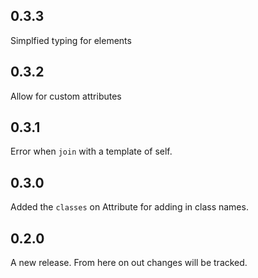 ## 0.3.3
Simplfied typing for elements

## 0.3.2
Allow for custom attributes

## 0.3.1
Error when `join` with a template of self.

## 0.3.0

Added the `classes` on Attribute for adding in class names.

## 0.2.0

A new release.  From here on out changes will be tracked.
